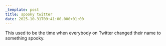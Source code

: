 ```yaml
---
_template: post
title: spooky twitter
date: 2025-10-31T09:41:00.000+01:00
---
```

This used to be the time when everybody on Twitter changed their name to something spooky.
